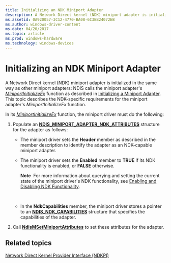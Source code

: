 ```yaml
---
title: Initializing an NDK Miniport Adapter
description: A Network Direct kernel (NDK) miniport adapter is initialized in the same way as other miniport adapters NDIS calls the miniport adapter's MiniportInitializeEx function as described in Initializing a Miniport Adapter.
ms.assetid: 0A920057-3C12-4770-BA08-6C3BB24072EB
ms.author: windows-driver-content
ms.date: 04/20/2017
ms.topic: article
ms.prod: windows-hardware
ms.technology: windows-devices
---
```


# Initializing an NDK Miniport Adapter


A Network Direct kernel (NDK) miniport adapter is initialized in the same way as other miniport adapters: NDIS calls the miniport adapter's [*MiniportInitializeEx*](https://msdn.microsoft.com/library/windows/hardware/ff559389) function as described in [Initializing a Miniport Adapter](initializing-a-miniport-adapter.md). This topic describes the NDK-specific requirements for the miniport adapter's *MiniportInitializeEx* function.

In its [*MiniportInitializeEx*](https://msdn.microsoft.com/library/windows/hardware/ff559389) function, the miniport driver must do the following:

1.  Populate an [**NDIS\_MINIPORT\_ADAPTER\_NDK\_ATTRIBUTES**](https://msdn.microsoft.com/library/windows/hardware/hh451558) structure for the adapter as follows:
    -   The miniport driver sets the **Header** member as described in the member description to identify the adapter as an NDK-capable miniport adapter.

    -   The miniport driver sets the **Enabled** member to **TRUE** if its NDK functionality is enabled, or **FALSE** otherwise.

        **Note**  For more information about querying and setting the current state of the miniport driver's NDK functionality, see [Enabling and Disabling NDK Functionality](enabling-and-disabling-ndk-functionality.md).

         

    -   In the **NdkCapabilities** member, the miniport driver stores a pointer to an [**NDIS\_NDK\_CAPABILITIES**](https://msdn.microsoft.com/library/windows/hardware/hh451560) structure that specifies the capabilities of the adapter.

2.  Call [**NdisMSetMiniportAttributes**](https://msdn.microsoft.com/library/windows/hardware/ff563672) to set these attributes for the adapter.

## Related topics


[Network Direct Kernel Provider Interface (NDKPI)](network-direct-kernel-programming-interface--ndkpi-.md)

 

 






